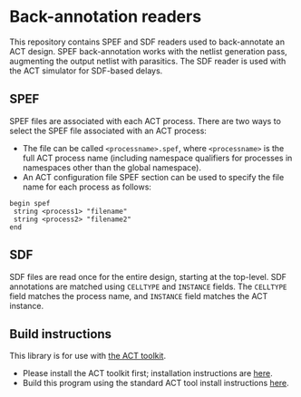 # Back-annotation readers

This repository contains SPEF and SDF readers used to back-annotate
an ACT design. SPEF back-annotation works with the netlist generation
pass, augmenting the output netlist with parasitics. The SDF reader is used
with the ACT simulator for SDF-based delays.

## SPEF 

SPEF files are associated with each ACT process. There are two ways to select the SPEF file associated with an ACT process:

* The file can be called `<processname>.spef`, where `<processname>` is the full ACT process name (including namespace qualifiers for processes in namespaces other than the global namespace).
* An ACT configuration file SPEF section can be used to specify the file name for each process as follows:

```
begin spef
 string <process1> "filename"
 string <process2> "filename2"
end
```


## SDF

SDF files are read once for the entire design, starting at the top-level. SDF annotations are matched using `CELLTYPE` and `INSTANCE` fields. The `CELLTYPE` field matches the process name, and `INSTANCE` field matches the ACT instance.


## Build instructions

This library is for use with [the ACT toolkit](https://github.com/asyncvlsi/act).

   * Please install the ACT toolkit first; installation instructions are [here](https://github.com/asyncvlsi/act/blob/master/README.md).
   * Build this program using the standard ACT tool install instructions [here](https://github.com/asyncvlsi/act/blob/master/README_tool.md).

